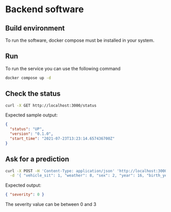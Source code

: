 # Backend software

## Build environment

To run the software, docker compose must be installed in your system.

## Run

To run the service you can use the following command

```sh
docker compose up -d
```

## Check the status

```sh
curl -X GET http://localhost:3000/status
```

Expected sample output:

```json
{
  "status": "UP",
  "version": "0.1.0",
  "start_time": "2021-07-23T13:23:14.657436700Z"
}
```

## Ask for a prediction

```sh
curl -X POST -H 'Content-Type: application/json' 'http://localhost:3000/predictions/severity' \
  -d '{ "vehicle_sit": 1, "weather": 8, "sex": 2, "year": 16, "birth_year": 1983,"security_used": 1, "hour": 14.75, "luminosity": 1, "department": 590, "in_agglomeration": 2, "collision_type": 3, "road_type": 3, "pathways_width": 0.0, "vehicle_type": 7, "obstacle_type": 7, "shock_location": 1, "maneuver_type": 1}'
```

Expected output:

```json
{ "severity": 0 }
```

The severity value can be between 0 and 3
